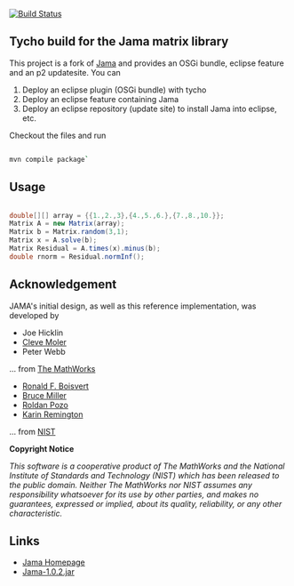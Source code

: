 [![Build Status](https://secure.travis-ci.org/[muuki88]/jama-osgi.png)](http://travis-ci.org/[muuki88]/[jama-osgi])

## Tycho build for the Jama matrix library

This project is a fork of [Jama](http://math.nist.gov/javanumerics/jama/) and provides
an OSGi bundle, eclipse feature and an p2 updatesite. You can

1. Deploy an eclipse plugin (OSGi bundle) with tycho
2. Deploy an eclipse feature containing Jama
3. Deploy an eclipse repository (update site) to install Jama into eclipse, etc.

Checkout the files and run 

```bash

mvn compile package` 
```

## Usage

```java

double[][] array = {{1.,2.,3},{4.,5.,6.},{7.,8.,10.}}; 
Matrix A = new Matrix(array); 
Matrix b = Matrix.random(3,1); 
Matrix x = A.solve(b); 
Matrix Residual = A.times(x).minus(b); 
double rnorm = Residual.normInf();
```

## Acknowledgement

JAMA's initial design, as well as this reference implementation, was developed by 

* Joe Hicklin 
* [Cleve Moler ](http://www.nist.gov/cgi-bin/exit_nist.cgi?timeout=5&url=http://www.mathworks.com/company/cleve_bio.shtml)
* Peter Webb

... from [The MathWorks](http://www.mathworks.com/)

* [Ronald F. Boisvert](http://math.nist.gov/~RBoisvert/)
* [Bruce Miller](http://math.nist.gov/~BMiller/)
* [Roldan Pozo](http://math.nist.gov/~RPozo/)
* [Karin Remington](http://math.nist.gov/~KRemington/)

... from [NIST](http://www.nist.gov/)

**Copyright Notice**

_This software is a cooperative product of The MathWorks and the National Institute of Standards and Technology (NIST) which has been released to the public domain. Neither The MathWorks nor NIST assumes any responsibility whatsoever for its use by other parties, and makes no guarantees, expressed or implied, about its quality, reliability, or any other characteristic._

## Links

* [Jama Homepage](http://math.nist.gov/javanumerics/jama/)
* [Jama-1.0.2.jar](http://math.nist.gov/javanumerics/jama/Jama-1.0.2.jar)
